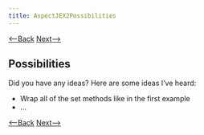 ```yaml
---
title: AspectJEX2Possibilities
---
```

[<--Back](AspectJEX2ExpectedVersusActualOutput) [Next-->](AspectJEX2WhatIsHappening)

## Possibilities
Did you have any ideas? Here are some ideas I’ve heard:
* Wrap all of the set methods like in the first example
* …

[<--Back](AspectJEX2ExpectedVersusActualOutput) [Next-->](AspectJEX2WhatIsHappening)

